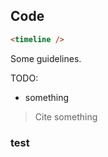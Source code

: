 ## Code

```html
<timeline />
```

Some guidelines.

TODO:

* something

> Cite something

### test
